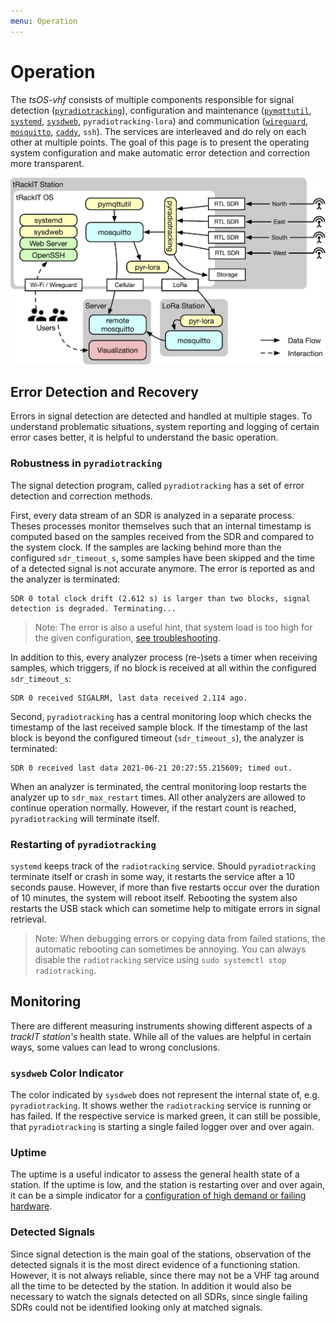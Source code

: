 ```yaml
---
menu: Operation
---
```


# Operation

The *tsOS-vhf* consists of multiple components responsible for signal detection ([`pyradiotracking`](https://github.com/trackIT-Systems/pyradiotracking)), configuration and maintenance ([`pymqttutil`](https://github.com/trackIT-Systems/pymqttutil), [`systemd`](https://www.freedesktop.org/wiki/Software/systemd/), [`sysdweb`](https://github.com/ogarcia/sysdweb), `pyradiotracking-lora`) and communication ([`wireguard`](https://www.wireguard.com), [`mosquitto`](https://mosquitto.org), [`caddy`](https://caddyserver.com), `ssh`).
The services are interleaved and do rely on each other at multiple points.
The goal of this page is to present the operating system configuration and make automatic error detection and correction more transparent.

![Components of *tsOS-vhf* visualized in a block diagram.](assets/tsOS-vhf-components.png)

## Error Detection and Recovery

Errors in signal detection are detected and handled at multiple stages. 
To understand problematic situations, system reporting and logging of certain error cases better, it is helpful to understand the basic operation.

### Robustness in `pyradiotracking`
The signal detection program, called `pyradiotracking` has a set of error detection and correction methods.

First, every data stream of an SDR is analyzed in a separate process. 
Theses processes monitor themselves such that an internal timestamp is computed based on the samples received from the SDR and compared to the system clock.
If the samples are lacking behind more than the configured `sdr_timeout_s`, some samples have been skipped and the time of a detected signal is not accurate anymore. 
The error is reported as and the analyzer is terminated:
```
SDR 0 total clock drift (2.612 s) is larger than two blocks, signal detection is degraded. Terminating...
```

> Note: The error is also a useful hint, that system load is too high for the given configuration, [see troubleshooting](troubleshooting#the-trackit-station-keeps-on-restarting).

In addition to this, every analyzer process (re-)sets a timer when receiving samples, which triggers, if no block is received at all within the configured `sdr_timeout_s`:
```
SDR 0 received SIGALRM, last data received 2.114 ago.
```

Second, `pyradiotracking` has a central monitoring loop which checks the timestamp of the last received sample block. 
If the timestamp of the last block is beyond the configured timeout (`sdr_timeout_s`), the analyzer is terminated:
```
SDR 0 received last data 2021-06-21 20:27:55.215609; timed out.
```

When an analyzer is terminated, the central monitoring loop restarts the analyzer up to `sdr_max_restart` times. 
All other analyzers are allowed to continue operation normally. 
However, if the restart count is reached, `pyradiotracking` will terminate itself.

### Restarting of `pyradiotracking`
`systemd` keeps track of the `radiotracking` service.
Should `pyradiotracking` terminate itself or crash in some way, it restarts the service after a 10 seconds pause.
However, if more than five restarts occur over the duration of 10 minutes, the system will reboot itself.
Rebooting the system also restarts the USB stack which can sometime help to mitigate errors in signal retrieval.

> Note: When debugging errors or copying data from failed stations, the automatic rebooting can sometimes be annoying. You can always disable the `radiotracking` service using `sudo systemctl stop radiotracking`.

## Monitoring 
There are different measuring instruments showing different aspects of a *trackIT station's* health state.
While all of the values are helpful in certain ways, some values can lead to wrong conclusions.

### `sysdweb` Color Indicator
The color indicated by `sysdweb` does not represent the internal state of, e.g. `pyradiotracking`. 
It shows wether the `radiotracking` service is running or has failed. 
If the respective service is marked green, it can still be possible, that `pyradiotracking` is starting a single failed logger over and over again. 

### Uptime
The uptime is a useful indicator to assess the general health state of a station.
If the uptime is low, and the station is restarting over and over again, it can be a simple indicator for a [configuration of high demand or failing hardware](troubleshooting#the-trackit-station-keeps-on-restarting).

### Detected Signals
Since signal detection is the main goal of the stations, observation of the detected signals it is the most direct evidence of a functioning station.
However, it is not always reliable, since there may not be a VHF tag around all the time to be detected by the station.
In addition it would also be necessary to watch the signals detected on all SDRs, since single failing SDRs could not be identified looking only at matched signals. 
